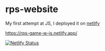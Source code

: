 # rps-website

My first attempt at JS, I deployed it on [netlify](https://rps-game-w-js.netlify.app/)

https://rps-game-w-js.netlify.app/

[![Netlify Status](https://api.netlify.com/api/v1/badges/5e138250-f51e-4507-9632-41dc7eb35899/deploy-status)](https://app.netlify.com/sites/rps-game-w-js/deploys)

